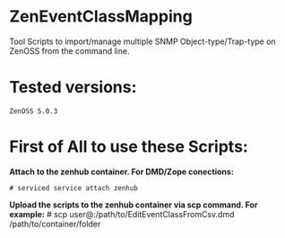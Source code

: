 # ZenEventClassMapping
Tool Scripts to import/manage multiple SNMP Object-type/Trap-type on ZenOSS from the command line.

# Tested versions:

    ZenOSS 5.0.3

# First of All to use these Scripts:

<b>    Attach to the zenhub container.
    For DMD/Zope conections: </b>
    
    # serviced service attach zenhub

<b>    Upload the scripts to the zenhub container via scp command. For example:</b>
	# scp user@<IPhostServer>:/path/to/EditEventClassFromCsv.dmd /path/to/container/folder

